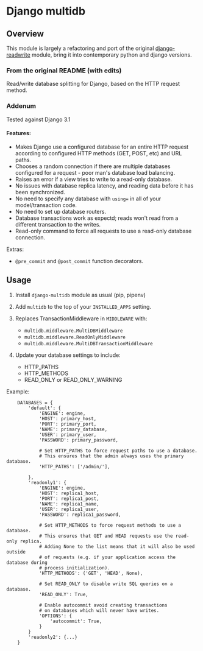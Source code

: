 # Django multidb
## Overview
This module is largely a refactoring and port of the original 
[django-readwrite](https://github.com/apnarm/django-readwrite) module, bring it into contemporary python and django 
versions.

### From the original README (with edits)
Read/write database splitting for Django, based on the HTTP request method.

### Addenum
Tested against Django 3.1

#### Features:
* Makes Django use a configured database for an entire
  HTTP request according to configured HTTP methods
  (GET, POST, etc) and URL paths.
* Chooses a random connection if there are multiple
  databases configured for a request - poor man's
  database load balancing.
* Raises an error if a view tries to write to a
  read-only database.
* No issues with database replica latency,
  and reading data before it has been synchronized.
* No need to specify any database with `using=`
  in all of your model/transaction code.
* No need to set up database routers.
* Database transactions work as expectd;
  reads won't read from a different transaction
  to the writes.
* Read-only command to force all requests to use a
  read-only database connection.

Extras:
* `@pre_commit` and `@post_commit` function decorators.

## Usage

1. Install `django-multidb` module as usual (pip, pipenv)

2. Add `multidb` to the top of your `INSTALLED_APPS` setting.

3. Replaces TransactionMiddleware in `MIDDLEWARE` with:
    * `multidb.middleware.MultiDBMiddleware`
    * `multidb.middleware.ReadOnlyMiddleware`
    * `multidb.middleware.MultiDBTransactionMiddleware`

4. Update your database settings to include:
    * HTTP_PATHS
    * HTTP_METHODS
    * READ_ONLY or READ_ONLY_WARNING

Example:
```
    DATABASES = {
        'default': {
            'ENGINE': engine,
            'HOST': primary_host,
            'PORT': primary_port,
            'NAME': primary_database,
            'USER': primary_user,
            'PASSWORD': primary_password,

            # Set HTTP_PATHS to force request paths to use a database.
            # This ensures that the admin always uses the primary database.
            'HTTP_PATHS': ['/admin/'],

        },
        'readonly1': {
            'ENGINE': engine,
            'HOST': replica1_host,
            'PORT': replica1_post,
            'NAME': replica1_name,
            'USER': replica1_user,
            'PASSWORD': replica1_password,

            # Set HTTP_METHODS to force request methods to use a database.
            # This ensures that GET and HEAD requests use the read-only replica.
            # Adding None to the list means that it will also be used outside
            # of requests (e.g. if your application access the database during
            # process initialization).
            'HTTP_METHODS': ('GET', 'HEAD', None),

            # Set READ_ONLY to disable write SQL queries on a database.
            'READ_ONLY': True,

            # Enable autocommit avoid creating transactions
            # on databases which will never have writes.
            'OPTIONS': {
                'autocommit': True,
            }
        }
        'readonly2': {...}
    }
```
